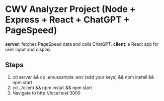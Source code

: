 # CWV Analyzer Project (Node + Express + React + ChatGPT + PageSpeed)

**server**: fetches PageSpeed data and calls ChatGPT.
**client**: a React app for user input and display.

## Steps
1. cd server && cp .env.example .env (add your keys) && npm install && npm start
2. cd ../client && npm install && npm start
3. Navigate to http://localhost:3000

